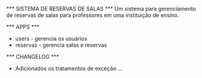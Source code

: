 *** SISTEMA DE RESERVAS DE SALAS ***
Um sistema para gerenciamento de reservas de salas para professores em uma instituição de ensino.

*** APPS ***
- users - gerencia os usuários
- reservas - gerencia salas e reservas

*** CHANGELOG ***

- Adicionados os tratamentos de exceção ...